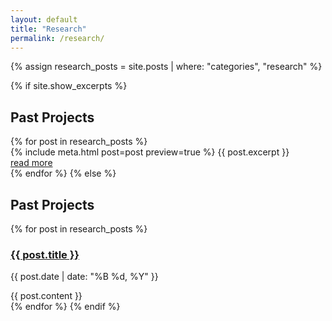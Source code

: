 ```yaml
---
layout: default
title: "Research"
permalink: /research/
---
```


{% assign research_posts = site.posts | where: "categories", "research" %}

{% if site.show_excerpts %}
  <h2>Past Projects</h2>
  {% for post in research_posts %}
    <article>
      {% include meta.html post=post preview=true %}
      {{ post.excerpt }}
      <div class="more"><a href="{{ post.url | relative_url }}">read more</a></div>
    </article>
  {% endfor %}
{% else %}
  <h2>Past Projects</h2>
  {% for post in research_posts %}
    <article>
      <h3><a href="{{ post.url | relative_url }}">{{ post.title }}</a></h3>
      <p>{{ post.date | date: "%B %d, %Y" }}</p>
      {{ post.content }}
    </article>
  {% endfor %}
{% endif %}
